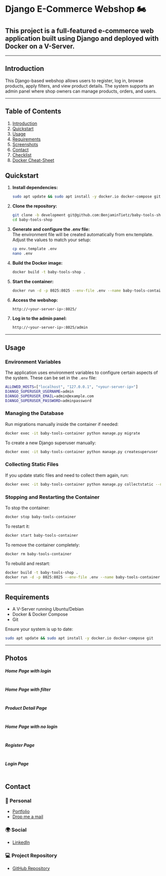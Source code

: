# Django E-Commerce Webshop 🏍️

## This project is a full-featured e-commerce web application built using Django and deployed with Docker on a V-Server.

---

## Introduction

This Django-based webshop allows users to register, log in, browse products, apply filters, and view product details. The system supports an admin panel where shop owners can manage products, orders, and users.

---

## Table of Contents

1. [Introduction](#introduction)
2. [Quickstart](#quickstart)
3. [Usage](#usage)
4. [Requirements](#requirements)
5. [Screenshots](#photos)
6. [Contact](#contact)
7. [Checklist](checklist.pdf)
8. [Docker Cheat-Sheet](docker-cheatsheet.md)

## Quickstart

1. **Install dependencies:**
   ```sh
   sudo apt update && sudo apt install -y docker.io docker-compose git
   ```
2. **Clone the repository:**
   ```sh
   git clone -b development git@github.com:BenjaminTietz/baby-tools-shop.git
   cd baby-tools-shop
   ```
3. **Generate and configure the .env file:** <br>
   The environment file will be created automatically from env.template.
   Adjust the values to match your setup:
   ```sh
   cp env.template .env
   nano .env
   ```
4. **Build the Docker image:**
   ```sh
   docker build -t baby-tools-shop .
   ```
5. **Start the container:**
   ```sh
   docker run -d -p 8025:8025 --env-file .env --name baby-tools-container baby-tools-shop
   ```
6. **Access the webshop:**
   ```sh
   http://<your-server-ip>:8025/
   ```
7. **Log in to the admin panel:**
   ```sh
   http://<your-server-ip>:8025/admin
   ```

---

## Usage

### **Environment Variables**

The application uses environment variables to configure certain aspects of the system. These can be set in the `.env` file:

```sh
ALLOWED_HOSTS=["localhost", "127.0.0.1", "<your-server-ip>"]
DJANGO_SUPERUSER_USERNAME=admin
DJANGO_SUPERUSER_EMAIL=admin@example.com
DJANGO_SUPERUSER_PASSWORD=adminpassword
```

### **Managing the Database**

Run migrations manually inside the container if needed:

```sh
docker exec -it baby-tools-container python manage.py migrate
```

To create a new Django superuser manually:

```sh
docker exec -it baby-tools-container python manage.py createsuperuser
```

### **Collecting Static Files**

If you update static files and need to collect them again, run:

```sh
docker exec -it baby-tools-container python manage.py collectstatic --noinput
```

### **Stopping and Restarting the Container**

To stop the container:

```sh
docker stop baby-tools-container
```

To restart it:

```sh
docker start baby-tools-container
```

To remove the container completely:

```sh
docker rm baby-tools-container
```

To rebuild and restart:

```sh
docker build -t baby-tools-shop .
docker run -d -p 8025:8025 --env-file .env --name baby-tools-container baby-tools-shop
```

---

## Requirements

- A V-Server running Ubuntu/Debian
- Docker & Docker Compose
- Git

Ensure your system is up to date:

```sh
sudo apt update && sudo apt install -y docker.io docker-compose git
```

---

## Photos

##### Home Page with login

<img alt="" src="https://github.com/MET-DEV/Django-E-Commerce/blob/master/project_images/capture_20220323080815407.jpg"></img>

##### Home Page with filter

<img alt="" src="https://github.com/MET-DEV/Django-E-Commerce/blob/master/project_images/capture_20220323080840305.jpg"></img>

##### Product Detail Page

<img alt="" src="https://github.com/MET-DEV/Django-E-Commerce/blob/master/project_images/capture_20220323080934541.jpg"></img>

##### Home Page with no login

<img alt="" src="https://github.com/MET-DEV/Django-E-Commerce/blob/master/project_images/capture_20220323080953570.jpg"></img>

##### Register Page

<img alt="" src="https://github.com/MET-DEV/Django-E-Commerce/blob/master/project_images/capture_20220323081016022.jpg"></img>

##### Login Page

<img alt="" src="https://github.com/MET-DEV/Django-E-Commerce/blob/master/project_images/capture_20220323081044867.jpg"></img>

## Contact

### 👤 Personal

- [Portfolio](https://benjamin-tietz.com/)
- [Drop me a mail](mailto:mail@benjamin-tietz.com)

### 🌍 Social

- [LinkedIn](https://www.linkedin.com/in/benjamin-tietz/)

### 💻 Project Repository

- [GitHub Repository](https://github.com/BenjaminTietz/baby-tools-shop)
